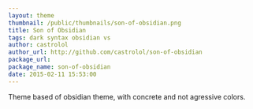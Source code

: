 ```yaml
---
layout: theme
thumbnail: /public/thumbnails/son-of-obsidian.png
title: Son of Obsidian
tags: dark syntax obsidian vs
author: castrolol
author_url: http://github.com/castrolol/son-of-obsidian
package_url: 
package_name: son-of-obsidian
date: 2015-02-11 15:53:00
---
```


Theme based of obsidian theme, with concrete and not agressive colors.
